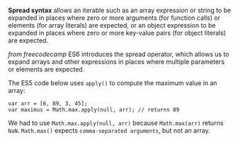 **Spread syntax** allows an iterable such as an array expression or string to be expanded in places where zero or more arguments 
(for function calls) or elements (for array literals) are expected, or an object expression to be expanded in places where zero or more 
key-value pairs (for object literals) are expected.

_from freecodecamp_
ES6 introduces the spread operator, which allows us to expand arrays and other expressions in places where multiple parameters or elements are expected.

The ES5 code below uses `apply()` to compute the maximum value in an array:
```
var arr = [6, 89, 3, 45];
var maximus = Math.max.apply(null, arr); // returns 89
```
We had to use `Math.max.apply(null, arr)` because `Math.max(arr)` returns `NaN`. `Math.max()` expects `comma-separated arguments`, but not an array.
